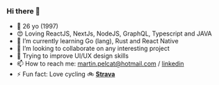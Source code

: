 ### Hi there 👋

- 🎂 26 yo (1997)
- 😍 Loving ReactJS, NextJs, NodeJS, GraphQL, Typescript and JAVA
- 🌱 I’m currently learning Go (lang), Rust and React Native
- 👯 I’m looking to collaborate on any interesting project
- 🤔 Trying to improve UI/UX design skills
- 📫 How to reach me: martin.pelcat@hotmail.com / [linkedin](https://www.linkedin.com/in/martinpelcat/)
- ⚡ Fun fact: Love cycling 🚲 **[Strava](https://www.strava.com/athletes/44058631)**
